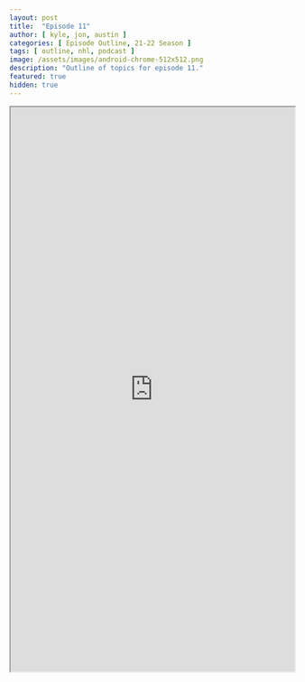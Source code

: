 ```yaml
---
layout: post
title:  "Episode 11"
author: [ kyle, jon, austin ]
categories: [ Episode Outline, 21-22 Season ]
tags: [ outline, nhl, podcast ]
image: /assets/images/android-chrome-512x512.png
description: "Outline of topics for episode 11."
featured: true
hidden: true
---
```


<iframe src="https://docs.google.com/document/d/e/2PACX-1vRgWABqjQ_cl-7YZFJ3s9Dv3Tt5EgZwhvl0vSJe6cnMvUGuw5m1uNAp0Mi0Ey6ozxInpLHG8xfm4z86/pub?embedded=true" width="100%" height="1000"></iframe>
